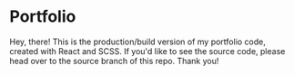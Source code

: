 # Portfolio

Hey, there! This is the production/build version of my portfolio code, created with React and SCSS. If you'd like to see the source code, please head over to the source branch of this repo. Thank you!
